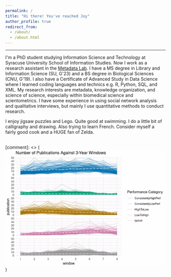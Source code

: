 ```yaml
---
permalink: /
title: "Hi there! You've reached Joy"
author_profile: true
redirect_from: 
  - /about/
  - /about.html
---
```


------
I'm a PhD student studying Information Science and Technology at Syracuse University School of Information Studies. Now I work as a research assistant in the <a href="https://lab.metadataetc.org/">Metadata Lab</a>. I have a MS degree in Library and Information Science (SU, G'23) and a BS degree in Biological Sciences (CNU, G'19). I also have a Certificate of Advanced Study in Data Science where I learned coding languages and technics e.g. R, Python, SQL, and XML. My research interests are metadata, knowledge organization, and science of science, especially within biomedical science and scientometrics. I have some experience in using social network analysis and qualitative interviews, but mainly I use quantitative methods to conduct research.

I enjoy jigsaw puzzles and Lego. Quite good at swimming. I do a little bit of calligraphy and drawing. Also trying to learn French. Consider myself a fairly good cook and a HUGE fan of Zelda.

<br/>
[comment]: <> (<img src='/images/cc_performance.png'>)
